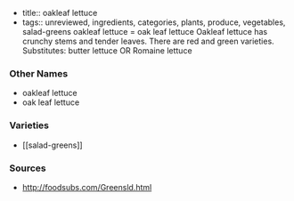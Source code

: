 - title:: oakleaf lettuce
- tags:: unreviewed, ingredients, categories, plants, produce, vegetables, salad-greens
oakleaf lettuce = oak leaf lettuce Oakleaf lettuce has crunchy stems and tender leaves. There are red and green varieties. Substitutes: butter lettuce OR Romaine lettuce

### Other Names

* oakleaf lettuce
* oak leaf lettuce

### Varieties

* [[salad-greens]]

### Sources
* http://foodsubs.com/Greensld.html
